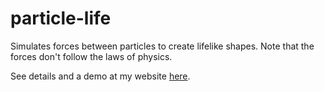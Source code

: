 # particle-life

Simulates forces between particles to create lifelike shapes. Note that the forces don't follow the laws of physics.

See details and a demo at my website [here](https://www.ramseyboyce.com/javascript_demos/particle_life/particle_life.html).
